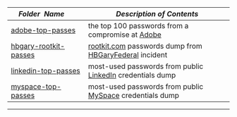 |&nbsp;&nbsp;&nbsp;&nbsp;_Folder&nbsp;&nbsp;Name_&nbsp;&nbsp;&nbsp;&nbsp;| _Description of Contents_
|:----------------|--------------------------------------------------------------------------------------------------------------------------------------------------------
| [adobe-top-passes](adobe-top-passes) |  the top 100 passwords from a compromise at [Adobe](https://adobe.com/) 
| [hbgary-rootkit-passes](hbgary-rootkit-passes) |  [rootkit.com](http://web.archive.org/web/20060602220045/http://rootkit.com/) passwords dump from [HBGaryFederal](http://web.archive.org/web/20110115164049/http://www.hbgaryfederal.com:80/) incident 
| [linkedin-top-passes](linkedin-top-passes) |  most-used passwords from public [LinkedIn](https://www.linkedin.com) credentials dump 
| [myspace-top-passes](myspace-top-passes) |  most-used passwords from public [MySpace](https://myspace.com/) credentials dump 

* * *

